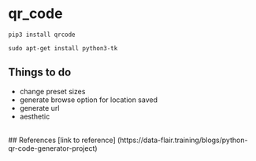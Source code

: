 # qr_code
```
pip3 install qrcode
```
```
sudo apt-get install python3-tk
```
## Things to do
- change preset sizes
- generate browse option for location saved
- generate url
- aesthetic
<br>
## References
[link to reference] (https://data-flair.training/blogs/python-qr-code-generator-project)
